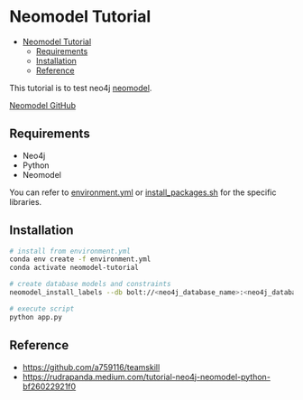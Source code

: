 # Neomodel Tutorial

- [Neomodel Tutorial](#neomodel-tutorial)
  - [Requirements](#requirements)
  - [Installation](#installation)
  - [Reference](#reference)

This tutorial is to test neo4j [neomodel](https://neomodel.readthedocs.io/en/latest/index.html).

[Neomodel GitHub](https://github.com/neo4j-contrib/neomodel)

## Requirements

- Neo4j
- Python
- Neomodel

You can refer to [environment.yml](environment.yml) or [install_packages.sh](install_packages.sh) for the specific libraries.

## Installation

```bash
# install from environment.yml
conda env create -f environment.yml
conda activate neomodel-tutorial

# create database models and constraints
neomodel_install_labels --db bolt://<neo4j_database_name>:<neo4j_database_password>@localhost:7687 models.py

# execute script
python app.py
```

## Reference

- <https://github.com/a759116/teamskill>
- <https://rudrapanda.medium.com/tutorial-neo4j-neomodel-python-bf26022921f0>
